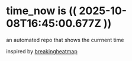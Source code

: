 # time_now is (( 2025-10-08T16:45:00.677Z ))

an automated repo that shows the currnent time

inspired by [breakingheatmap](https://github.com/breakingheatmap/breakingheatmap)